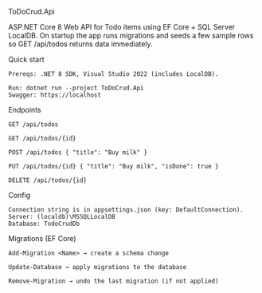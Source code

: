 ﻿ToDoCrud.Api

ASP.NET Core 8 Web API for Todo items using EF Core + SQL Server LocalDB.
On startup the app runs migrations and seeds a few sample rows so GET /api/todos returns data immediately.

Quick start

	Prereqs: .NET 8 SDK, Visual Studio 2022 (includes LocalDB).

	Run: dotnet run --project ToDoCrud.Api
	Swagger: https://localhost

Endpoints

	GET /api/todos

	GET /api/todos/{id}

	POST /api/todos { "title": "Buy milk" }

	PUT /api/todos/{id} { "title": "Buy milk", "isDone": true }

	DELETE /api/todos/{id}

Config

	Connection string is in appsettings.json (key: DefaultConnection).
	Server: (localdb)\MSSQLLocalDB
	Database: TodoCrudDb

Migrations (EF Core)

	Add-Migration <Name> → create a schema change

	Update-Database → apply migrations to the database

	Remove-Migration → undo the last migration (if not applied)